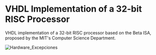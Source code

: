 # VHDL Implementation of a 32-bit RISC Processor
VHDL implementation of a 32-bit RISC processor based on the Beta ISA, proposed by the MIT's Computer Science Department.

![Hardware_Excepciones](https://user-images.githubusercontent.com/95151624/234753070-4c6ca73c-297d-4361-a42d-7a51b25cc2aa.png)
